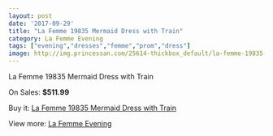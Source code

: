 ```yaml
---
layout: post
date: '2017-09-29'
title: "La Femme 19835 Mermaid Dress with Train"
category: La Femme Evening
tags: ["evening","dresses","femme","prom","dress"]
image: http://img.princessan.com/25614-thickbox_default/la-femme-19835-mermaid-dress-with-train.jpg
---
```

La Femme 19835 Mermaid Dress with Train

On Sales: **$511.99**
<a href="https://www.princessan.com/en/la-femme-evening/11678-la-femme-19835-mermaid-dress-with-train.html"><amp-img layout="responsive" width="600" height="600" src="//img.princessan.com/25614-thickbox_default/la-femme-19835-mermaid-dress-with-train.jpg" alt="La Femme 19835 Mermaid Dress with Train 0" /></a>

Buy it: [La Femme 19835 Mermaid Dress with Train](https://www.princessan.com/en/la-femme-evening/11678-la-femme-19835-mermaid-dress-with-train.html "La Femme 19835 Mermaid Dress with Train")

View more: [La Femme Evening](https://www.princessan.com/en/29-la-femme-evening "La Femme Evening")